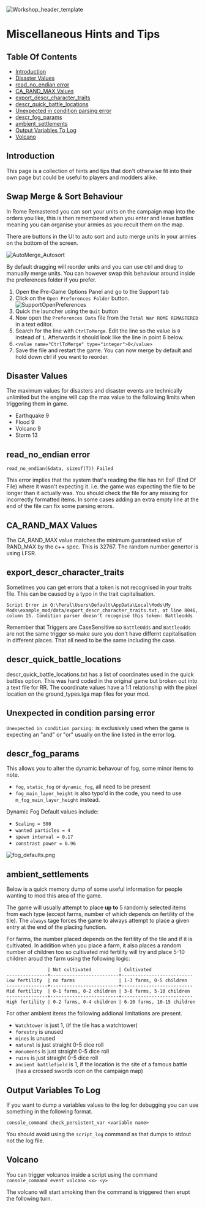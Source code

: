 ![Workshop_header_template](/Workshop_header_template.png)
# Miscellaneous Hints and Tips

## Table Of Contents

   * [Introduction](#introduction)
   * [Disaster Values](#disaster-values)
   * [read_no_endian error](#read_no_endian-error)
   * [CA_RAND_MAX Values](#ca_rand_max-values)
   * [export_descr_character_traits](#export_descr_character_traits)
   * [descr_quick_battle_locations](#descr_quick_battle_locations)
   * [Unexpected in condition parsing error](#unexpected-in-condition-parsing-error)
   * [descr_fog_params](#descr_fog_params)
   * [ambient_settlements](#ambient_settlements)
   * [Output Variables To Log](#output-variables-to-log)
   * [Volcano](#volcano)
   
## Introduction

This page is a collection of hints and tips that don't otherwise fit into their own page but could be useful to players and modders alike.


## Swap Merge & Sort Behaviour

In Rome Remastered you can sort your units on the campaign map into the orders you like, this is then remembered when you enter and leave battles meaning you can organise your armies as you recuit them on the map.

There are buttons in the UI to auto sort and auto merge units in your armies on the bottom of the screen.

![AutoMerge_Autosort](/documentation/feature_guides/images/AutoMerge_Autosort.jpg)

By default dragging will reorder units and you can use ctrl and drag to manually merge units. You can however swap this behaviour around inside the preferences folder if you prefer.

 1. Open the Pre-Game Options Panel and go to the Support tab
 2. Click on the `Open Preferences Folder` button.
![SupportOpenPreferences](/documentation/feature_guides/images/SupportOpenPreferences.jpg)
 3. Quick the launcher using the `Quit` button
 4. Now open the `Preferences Data` file from the `Total War ROME REMASTERED` in a text editor.
 5. Search for the line with `CtrlToMerge`. Edit the line so the value is `0` instead of `1`. Afterwards it should look like the line in point 6 below. 
 6. `<value name="CtrlToMerge" type="integer">0</value>`
 7. Save the file and restart the game. You can now merge by default and hold down ctrl if you want to reorder.

## Disaster Values

The maximum values for disasters and disaster events are technically unlimited but the engine will cap the max value to the following limits when triggering them in game.

* Earthquake 9
* Flood 9
* Volcano 9
* Storm 13

## read_no_endian error

```read_no_endian(&data, sizeof(T)) Failed``` 

This error implies that the system that's reading the file has hit EoF (End Of File)  where it wasn't expecting it. i.e. the game was expecting the file to be longer than it actually was. You should check the file for any missing for incorrectly formatted items. In some cases adding an extra empty line at the end of the file can fix some parsing errors.

## CA_RAND_MAX Values

The CA_RAND_MAX value matches the minimum guaranteed value of RAND_MAX by the c++ spec. This is 32767. The random number genertor is using LFSR.

## export_descr_character_traits

Sometimes you can get errors that a token is not recognised in your traits file. This can be caused by a typo in the trait capitalisation.

```Script Error in Q:\Feral\Users\Default\AppData\Local\Mods\My Mods\example_mod/data/export_descr_character_traits.txt, at line 8046, column 15. Condition parser doesn't recognise this token: Battleodds```

Remember that Triggers are CaseSensitive so `BattleOdds` and `Battleodds` are not the same trigger so make sure you don't have differnt capitalisation in different places. That all need to be the same including the case.

## descr_quick_battle_locations

descr_quick_battle_locations.txt has a list of coordinates used in the quick battles option. This was hard coded in the original game but broken out into a text file for RR. The coordinate values have a 1:1 relationship with the pixel location on the ground_types.tga map files for your mod.

## Unexpected in condition parsing error

`Unexpected in condition parsing:` is exclusively used when the game is expecting an "and" or "or" usually on the line listed in the error log.

## descr_fog_params

This allows you to alter the dynamic behavour of fog, some minor items to note.

* `fog`, `static_fog` or `dynamic_fog`, all need to be present
* `fog_main_layer_height` is also typo'd in the code, you need to use `m_fog_main_layer_height` instead.

Dynamic Fog Default values include:

* `Scaling = 500`
* `wanted particles = 4`
* `spawn interval = 0.17`
* `constrast power = 0.96`

![fog_defaults.png](/documentation/feature_guides/images/fog_defaults.png)

## ambient_settlements

Below is a quick memory dump of some useful information for people wanting to mod this area of the game.

The game will usually attempt to place **up to** 5 randomly selected items from each type (except farms, number of which depends on fertility of the tile). The `always` tage forces the game to always attempt to place a given entry at the end of the placing function.

For farms, the number placed depends on the fertility of the tile and if it is cultivated. In addition when you place a farm, it also places a random number of children too so cultivated mid fertility will try and place 5-10 children aroud the farm using the following logic:

```
               | Not cultivated          | Cultivated
---------------+-------------------------+--------------------------
Low fertility  | no farms                | 1-3 farms, 0-5 children
---------------+-------------------------+--------------------------
Mid fertility  | 0-1 farms, 0-2 children | 3-6 farms, 5-10 children
---------------+-------------------------+--------------------------
High fertility | 0-2 farms, 0-4 children | 6-10 farms, 10-15 children
```

For other ambient items the following addional limitations are present.

* `Watchtower` is just 1, (if the tile has a watchtower)
* `forestry` is unused
* `mines` is unused
* `natural` is just straight 0-5 dice roll 
* `monuments` is just straight 0-5 dice roll 
* `ruins` is just straight 0-5 dice roll 
* `ancient battlefield` is 1, if the location is the site of a famous battle (has a crossed swords icon on the campaign map)

## Output Variables To Log

If you want to dump a variables values to the log for debugging you can use something in the following format.

`console_command check_persistent_var <variable name>`

You should avoid using the `script_log` command as that dumps to stdout not the log file.

## Volcano

You can trigger volcanos inside a script using the command `console_command event volcano <x> <y>`

The volcano will start smoking then the command is triggered then erupt the following turn.

